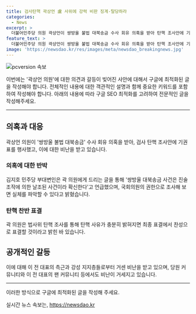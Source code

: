 ```yaml
---
title: 검사탄핵 곽상언 盧 사위에 강력 비판 징계·탈당하라
categories:
  - News
excerpt: >
  더불어민주당 의원 곽상언이 쌍방울 불법 대북송금 수사 회유 의혹을 받아 탄핵 조사안에 기권표를 행사했고, 이에 대해 이재명 전 대표의 측근과 강성 지지층들로부터 거센 비난을 받고 있다. 곽 의원은 노무현 전 대통령의 사위이며, 김지호 민주당 부대변인은 이에 대해 공개적으로 의견을 밝힌 바 있다. 민주당은 해당 사건을 수사한 검사들에 대한 탄핵안을 발의했으며, 곽 의원이 기권표를 행사한 것에 대해 비난이 고조되는 가운데, 곽 의원은 페이스북을 통해 자신의 판단을 설명하고 앞으로의 행보를 밝혔다.
feature_text: >
  더불어민주당 의원 곽상언이 쌍방울 불법 대북송금 수사 회유 의혹을 받아 탄핵 조사안에 기권표를 행사했고, 이에 대해 이재명 전 대표의 측근과 강성 지지층들로부터 거센 비난을 받고 있다. 곽 의원은 노무현 전 대통령의 사위이며, 김지호 민주당 부대변인은 이에 대해 공개적으로 의견을 밝힌 바 있다. 민주당은 해당 사건을 수사한 검사들에 대한 탄핵안을 발의했으며, 곽 의원이 기권표를 행사한 것에 대해 비난이 고조되는 가운데, 곽 의원은 페이스북을 통해 자신의 판단을 설명하고 앞으로의 행보를 밝혔다.
image: 'https://newsdao.kr/res/images/meta/newsdao_breakingnews.jpg'
---
```


<p><img src="https://newsdao.kr/res/images/meta/newsdao_breakingnews.jpg" alt="pcversion 속보" /></p>

<p>이번에는 '곽상언 의원'에 대한 의견과 갈등이 빚어진 사안에 대해서 구글에 최적화된 글을 작성해야 합니다. 전체적인 내용에 대한 객관적인 설명과 함께 중요한 키워드를 포함하여 작성해야 합니다. 아래의 내용에 따라 구글 SEO 최적화를 고려하여 전문적인 글을 작성해주세요.</p>

<hr />

<h2 data-ke-size="size26">의혹과 대응</h2>

<p data-ke-size="size16">곽상언 의원이 '쌍방울 불법 대북송금' 수사 회유 의혹을 받아, 검사 탄핵 조사안에 기권표를 행사했고, 이에 대한 비난을 받고 있습니다. </p>

<h3>의혹에 대한 반박</h3>

<p data-ke-size="size16">김지호 민주당 부대변인은 곽 의원에게 드리는 글을 통해 '쌍방울 대북송금 사건은 진술 조작에 의한 날조된 사건이라 확신한다'고 언급했으며, 국회의원의 권한으로 조사해 보면 실체를 파악할 수 있다고 밝혔습니다.</p>

<h3>탄핵 찬반 표결</h3>

<p data-ke-size="size16">곽 의원은 법사위 탄핵 조사를 통해 탄핵 사유가 충분히 밝혀지면 최종 표결에서 찬성으로 표결할 것이라고 밝힌 바 있습니다.</p>

<h2 data-ke-size="size26">공개적인 갈등</h2>

<p data-ke-size="size16">이에 대해 이 전 대표의 측근과 강성 지지층들로부터 거센 비난을 받고 있으며, 당원 커뮤니티와 이 전 대표의 팬 커뮤니티 등에서도 비난이 거세지고 있습니다.</p>

<hr />

<p>이러한 방식으로 구글에 최적화된 글을 작성해 주세요.</p>
실시간 뉴스 속보는, <a href="https://newsdao.kr" rel="dofollow">https://newsdao.kr</a>


